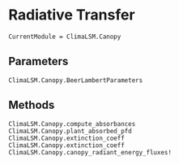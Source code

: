 # Radiative Transfer

```@meta
CurrentModule = ClimaLSM.Canopy
```

## Parameters

```@docs
ClimaLSM.Canopy.BeerLambertParameters
```

## Methods

```@docs
ClimaLSM.Canopy.compute_absorbances
ClimaLSM.Canopy.plant_absorbed_pfd
ClimaLSM.Canopy.extinction_coeff
ClimaLSM.Canopy.extinction_coeff
ClimaLSM.Canopy.canopy_radiant_energy_fluxes!
```